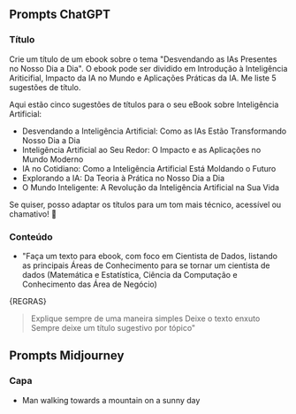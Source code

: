 ## Prompts ChatGPT

### Título
Crie um título de um ebook sobre o tema "Desvendando as IAs Presentes no Nosso Dia a Dia". O ebook pode ser dividido em Introdução à Inteligência Ariticifial, Impacto da IA no Mundo e Aplicações Práticas da IA. Me liste 5 sugestões de título.

  Aqui estão cinco sugestões de títulos para o seu eBook sobre Inteligência Artificial:

  - Desvendando a Inteligência Artificial: Como as IAs Estão Transformando Nosso Dia a Dia
  - Inteligência Artificial ao Seu Redor: O Impacto e as Aplicações no Mundo Moderno
  - IA no Cotidiano: Como a Inteligência Artificial Está Moldando o Futuro
  - Explorando a IA: Da Teoria à Prática no Nosso Dia a Dia
  - O Mundo Inteligente: A Revolução da Inteligência Artificial na Sua Vida

Se quiser, posso adaptar os títulos para um tom mais técnico, acessível ou chamativo! 🚀

### Conteúdo
- "Faça um texto para ebook, com foco em Cientista de Dados, listando as principais Áreas de Conhecimento para se tornar um cientista de dados (Matemática e Estatística, Ciência da Computação e Conhecimento das Área de Negócio)

{REGRAS}

> Explique sempre de uma maneira simples
> Deixe o texto enxuto 
> Sempre deixe um título sugestivo por tópico"


## Prompts Midjourney

### Capa
- Man walking towards a mountain on a sunny day

